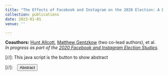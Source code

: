```yaml
---
title: "The Effects of Facebook and Instagram on the 2020 Election: A Deactivation Experiment"
collection: publications
date: 2023-01-01
venue: ''

---
```


**Coauthors:** [Hunt Allcott][hallcott], [Matthew Gentzkow][mgentzkow] (two co-lead authors), et al.
<br>
_In progress as part of the [2020 Facebook and Instagram Election Studies][fies]._

[hallcott]: https://allcott.stanford.edu/
[mgentzkow]: https://www.matthewgentzkow.com/
[fies]: https://research.facebook.com/2020-election-research/

[//]: This java script is the button to show abstract
<script>
 function visib(id) {
  var x = document.getElementById(id);
  if (x.style.display === "block") {
    x.style.display = "none";
  } else {
    x.style.display = "block";
  }
}
</script>

[//]:&emsp;<button onclick="visib('polariz')" class="btn btn--inverse btn--small">Abstract</button>
